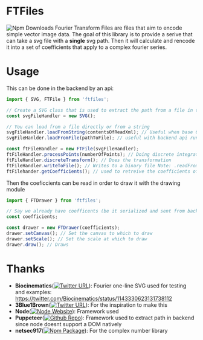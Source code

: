 # FTFiles

![Npm Downloads](https://img.shields.io/npm/dm/ftfiles)
Fourier Transform Files are files that aim to encode simple vector image data. The goal of this library is to provide a serive that can take a svg file with a **single** svg path. Then it will calculate and rencode it into a set of coefficients that apply to a complex fourier series.

# Usage

This can be done in the backend by an api:

```ts
import { SVG, FTFile } from 'ftfiles';

// Create a SVG class that is used to extract the path from a file in the backend
const svgFileHandler = new SVG();

// You can load from a file directly or from a string
svgFileHandler.loadFromString(contentsOfReadXml); // Useful when base 64 encoding and decoding
svgFileHanlder.loadFromFile(pathToFile); // useful with backend api running to handle users uploading files

const ftFileHandler = new FTFile(svgFileHandler);
ftFileHandler.processPoints(numberOfPoints); // Doing discrete integration basically, you have to do this before transforming
ftFileHandler.discreteTransform(); // Does the transformation
ftFileHandler.writeToFile(); // Writes to a binary file Note: .readFromFile can read from a file and doesnt require a svg path
ftFilehander.getCoefficients(); // used to retreive the coefficients of the series
```

Then the coeficcients can be read in order to draw it with the drawing module

```ts
import { FTDrawer } from 'ftfiles';

// Say we already have coefficents (be it serialized and sent from backend, calculated client side)
const coefficients;

const drawer = new FTDrawer(coefficients);
drawer.setCanvas(); // Set the canvas to which to draw
drawer.setScale(); // Set the scale at which to draw
drawer.draw(); // Draws
```

# Thanks

- **Biocinematics**([![Twitter URL](https://img.shields.io/twitter/follow/Biocinematics?style=social)](https://twitter.com/Biocinematics)): Fourier one-line SVG used for testing and examples: https://twitter.com/Biocinematics/status/1143330623131738112
- **3Blue1Brown**([![Twitter URL](https://img.shields.io/twitter/follow/3blue1brown?style=social)](https://twitter.com/3blue1brown)): For the inspiration to make this
- **Node**([![Node Website](https://img.shields.io/github/stars/nodejs?style=social)](https://github.com/nodejs)): Framework used
- **Puppeteer**([![Github Repo](https://img.shields.io/github/stars/puppeteer/puppeteer?style=social)](https://github.com/puppeteer/puppeteer)): Framework used to extract path in backend since node doesnt support a DOM natively
- **netsec917**([![Npm Package](https://img.shields.io/npm/dm/ts-complex-numbers)](https://www.npmjs.com/package/ts-complex-numbers)): For the complex number library
